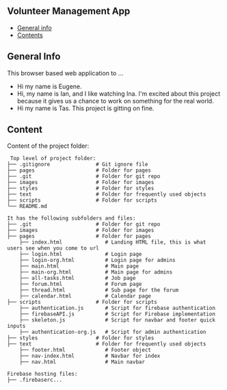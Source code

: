 ## Volunteer Management App

* [General info](#general-info)
* [Contents](#content)

## General Info
This browser based web application to ...
* Hi my name is Eugene.
* Hi, my name is Ian, and I like watching Ina. I'm excited about this project because it gives us a chance to work on something for the real world.
* Hi my name is Tas. This project is gitting on fine.

## Content
Content of the project folder:

```
 Top level of project folder: 
├── .gitignore               # Git ignore file
├── pages                    # Folder for pages
├── .git                     # Folder for git repo
├── images                   # Folder for images
├── styles                   # Folder for styles
├── text                     # Folder for frequently used objects
├── scripts                  # Folder for scripts
└── README.md

It has the following subfolders and files:
├── .git                     # Folder for git repo
├── images                   # Folder for images
├── pages                    # Folder for pages
    ├── index.html              # Landing HTML file, this is what users see when you come to url
    ├── login.html              # Login page
    ├── login-org.html          # Login page for admins
    ├── main.html               # Main page
    ├── main-org.html           # Main page for admins
    ├── all-tasks.html          # Job page
    ├── forum.html              # Forum page
    ├── thread.html             # Sub page for the forum
    ├── calendar.html           # Calendar page
├── scripts                  # Folder for scripts
    ├── authentication.js       # Script for firebase authentication
    ├── firebaseAPI.js          # Script for Firebase implementation
    ├── skeleton.js             # Script for navbar and footer quick inputs
    ├── authentication-org.js   # Script for admin authentication
├── styles                   # Folder for styles
├── text                     # Folder for frequently used objects
    ├── footer.html             # Footer object
    ├── nav-index.html          # Navbar for index
    ├── nav.html                # Main navbar

Firebase hosting files: 
├── .firebaserc...


```
